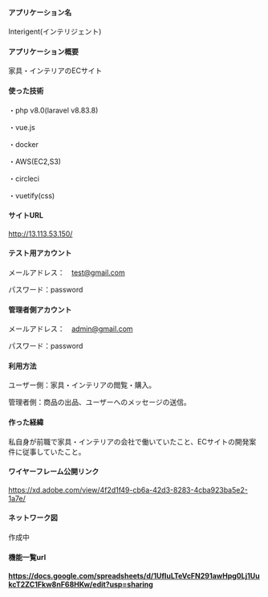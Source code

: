 <h4>アプリケーション名</h4>

<p>Interigent(インテリジェント)<p>
 
<h4>アプリケーション概要</h4>

家具・インテリアのECサイト

<h4>使った技術</h4>

・php v8.0(laravel v8.83.8)

・vue.js

・docker

・AWS(EC2,S3)

・circleci

・vuetify(css)

<h4>サイトURL</h4>

http://13.113.53.150/

<h4>テスト用アカウント</h4>

メールアドレス：　test@gmail.com

パスワード：password

<h4>管理者側アカウント</h4>

メールアドレス：　admin@gmail.com

パスワード：password


<h4>利用方法</h4>

ユーザー側：家具・インテリアの閲覧・購入。

管理者側：商品の出品、ユーザーへのメッセージの送信。

<h4>作った経緯</h4>

私自身が前職で家具・インテリアの会社で働いていたこと、ECサイトの開発案件に従事していたこと。

<h4>ワイヤーフレーム公開リンク</h4>

https://xd.adobe.com/view/4f2d1f49-cb6a-42d3-8283-4cba923ba5e2-1a7e/

<h4>ネットワーク図</h4>

作成中

<h4>機能一覧url<h4>

https://docs.google.com/spreadsheets/d/1UfIuLTeVcFN291awHpg0Lj1UukcT2ZC1Fkw8nF68HKw/edit?usp=sharing
